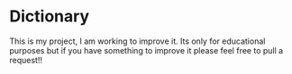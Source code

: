 # Dictionary

This is my project, I am working to improve it. Its only for educational purposes but if you have something to improve it please feel free to pull a request!!
